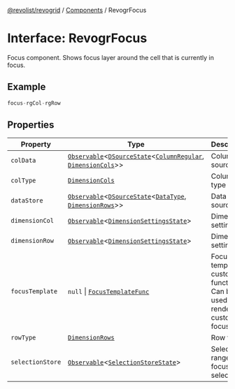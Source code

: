 [@revolist/revogrid](README.md) / [Components](Namespace.Components.md) / RevogrFocus

# Interface: RevogrFocus

Focus component. Shows focus layer around the cell that is currently in focus.

## Example

```ts
focus-rgCol-rgRow
```

## Properties

| Property | Type | Description | Defined in |
| ------ | ------ | ------ | ------ |
| `colData` | [`Observable`](TypeAlias.Observable.md)\<[`DSourceState`](TypeAlias.DSourceState.md)\<[`ColumnRegular`](Interface.ColumnRegular.md), [`DimensionCols`](TypeAlias.DimensionCols.md)\>\> | Column source | [src/components.d.ts:456](https://github.com/revolist/revogrid/blob/b102ae971c99d2b260b571c48c9b2f785d580474/src/components.d.ts#L456) |
| `colType` | [`DimensionCols`](TypeAlias.DimensionCols.md) | Column type | [src/components.d.ts:460](https://github.com/revolist/revogrid/blob/b102ae971c99d2b260b571c48c9b2f785d580474/src/components.d.ts#L460) |
| `dataStore` | [`Observable`](TypeAlias.Observable.md)\<[`DSourceState`](TypeAlias.DSourceState.md)\<[`DataType`](TypeAlias.DataType.md), [`DimensionRows`](TypeAlias.DimensionRows.md)\>\> | Data rows source | [src/components.d.ts:464](https://github.com/revolist/revogrid/blob/b102ae971c99d2b260b571c48c9b2f785d580474/src/components.d.ts#L464) |
| `dimensionCol` | [`Observable`](TypeAlias.Observable.md)\<[`DimensionSettingsState`](Interface.DimensionSettingsState.md)\> | Dimension settings X | [src/components.d.ts:468](https://github.com/revolist/revogrid/blob/b102ae971c99d2b260b571c48c9b2f785d580474/src/components.d.ts#L468) |
| `dimensionRow` | [`Observable`](TypeAlias.Observable.md)\<[`DimensionSettingsState`](Interface.DimensionSettingsState.md)\> | Dimension settings Y | [src/components.d.ts:472](https://github.com/revolist/revogrid/blob/b102ae971c99d2b260b571c48c9b2f785d580474/src/components.d.ts#L472) |
| `focusTemplate` | `null` \| [`FocusTemplateFunc`](TypeAlias.FocusTemplateFunc.md) | Focus template custom function. Can be used to render custom focus layer. | [src/components.d.ts:476](https://github.com/revolist/revogrid/blob/b102ae971c99d2b260b571c48c9b2f785d580474/src/components.d.ts#L476) |
| `rowType` | [`DimensionRows`](TypeAlias.DimensionRows.md) | Row type | [src/components.d.ts:480](https://github.com/revolist/revogrid/blob/b102ae971c99d2b260b571c48c9b2f785d580474/src/components.d.ts#L480) |
| `selectionStore` | [`Observable`](TypeAlias.Observable.md)\<[`SelectionStoreState`](TypeAlias.SelectionStoreState.md)\> | Selection, range, focus for selection | [src/components.d.ts:484](https://github.com/revolist/revogrid/blob/b102ae971c99d2b260b571c48c9b2f785d580474/src/components.d.ts#L484) |
